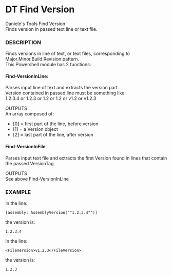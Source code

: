 # DT Find Version
Daniele's Tools Find Version<br>
Finds version in passed text line or text file.

### DESCRIPTION
Finds versions in line of text, or text files, corresponding to Major.Minor.Build.Revision pattern.<br>
This Powershell module has 2 functions:

#### Find-VersionInLine:
Parses input line of text and extracts the version part.<br>
Version contained in passed line must be something like:<br>
1.2.3.4 or 1.2.3 or 1.2 or 1.2 or v1.2 or v1.2.3

OUTPUTS<br>
An array composed of:
- [0] = first part of the line, before version
- [1] = a Version object
- [2] = last part of the line, after version

#### Find-VersionInFile
Parses input text file and extracts the first Version found in lines that contain the passed VersionTag.

OUTPUTS<br>
See above Find-VersionInLine

### EXAMPLE
In the line:
```
[assembly: AssemblyVersion(""1.2.3.4"")]
```
the version is:
```
1.2.3.4
```

In the line:
```
<FileVersion>v1.2.3</FileVersion>
```
the version is:
```
1.2.3
```
